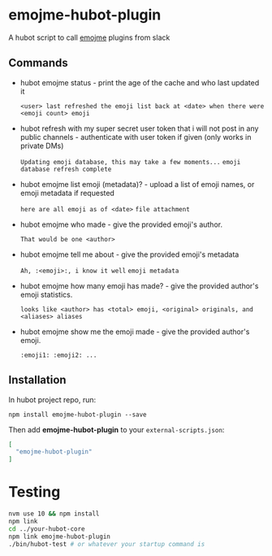 # emojme-hubot-plugin

A hubot script to call [emojme](https://github.com/jackellenberger/emojme) plugins from slack

## Commands

* hubot emojme status - print the age of the cache and who last updated it

  `<user> last refreshed the emoji list back at <date> when there were <emoji count> emoji`

* hubot refresh with my super secret user token that i will not post in any public channels <token> - authenticate with user token if given (only works in private DMs)

  `Updating emoji database, this may take a few moments...`
  `emoji database refresh complete`

* hubot emojme list emoji (metadata)? - upload a list of emoji names, or emoji metadata if requested

  `here are all emoji as of <date>` `file attachment`

* hubot emojme who made <emoji> - give the provided emoji's author.

  `That would be one <author>`

* hubot emojme tell me about <emoji> - give the provided emoji's metadata

  `Ah, :<emoji>:, i know it well` `emoji metadata`

* hubot emojme how many emoji has <author> made? - give the provided author's emoji statistics.

  `looks like <author> has <total> emoji, <original> originals, and <aliases> aliases`

* hubot emojme show me the emoji <author> made - give the provided author's emoji.

  `:emoji1: :emoji2: ...`

## Installation

In hubot project repo, run:

`npm install emojme-hubot-plugin --save`

Then add **emojme-hubot-plugin** to your `external-scripts.json`:

```json
[
  "emojme-hubot-plugin"
]
```

# Testing

```sh
nvm use 10 && npm install
npm link
cd ../your-hubot-core
npm link emojme-hubot-plugin
./bin/hubot-test # or whatever your startup command is
```
